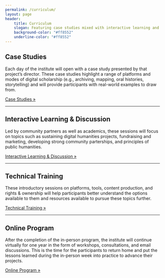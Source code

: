 ```yaml
---
permalink: /curriculum/
layout: page
header: 
    title: Curriculum
    slogan: Featuring case studies mixed with interactive learning and discussion sessions, and introductory workshops on tools and methods, the Institute will cover a wide range of topics, giving participants foundational, practical knowledge on important concepts, methods and tools.
    background-color: "#ff8552"
    underline-color: "#ff8552"
---
```


## Case Studies
Each day of the institute will open with a case study presented by that project’s director. These case studies highlight a range of platforms and modes of digital scholarship (e.g., archiving, mapping, oral histories, storytelling) and will provide participants with real-world examples to draw from. 

[Case Studies »](/case-studies)

---

## Interactive Learning & Discussion
Led by community partners as well as academics, these sessions will focus on topics such as sustaining digital humanities projects, fundraising and marketing, developing strong community parterships, and principles of public humanities.

[Interactive Learning & Discussion »](/discussion)

---

## Technical Training
These introductory sessions on platforms, tools, content production, and rights & ownership will help participants better understand the options available to them and resources available to pursue these topics further.

[Technical Training »](/tech-training)

---

## Online Program
After the completion of the in-person program, the institute will continue virtually for one year in the form of workshops, consultations, and email discussions. This is the time for the participants to return home and put the lessons learned during the in-person week into practice to advance their projects. 

[Online Program »](/online-program)
